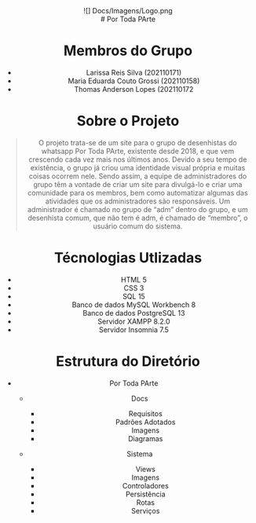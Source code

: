 <center> ![] Docs/Imagens/Logo.png
<center> # Por Toda PArte

# Membros do Grupo

- Larissa Reis Silva (202110171)
- Maria Eduarda Couto Grossi (202110158)
- Thomas Anderson Lopes (202110172

# Sobre o Projeto

> O projeto trata-se de um site para o grupo de desenhistas do whatsapp Por Toda PArte, existente desde 2018, e que vem crescendo cada vez mais nos últimos anos. Devido a seu tempo de existência, o grupo já criou uma identidade visual própria e muitas coisas ocorrem nele. Sendo assim, a equipe de administradores do grupo têm a vontade de criar um site para divulgá-lo e criar uma comunidade para os membros, bem como automatizar algumas das atividades que os administradores são responsáveis. Um administrador é chamado no grupo de “adm” dentro do grupo, e um desenhista comum, que não tem é adm, é chamado de “membro”, o usuário comum do sistema.


# Técnologias Utlizadas

- HTML 5
- CSS 3
- SQL 15
- Banco de dados MySQL Workbench 8
- Banco de dados PostgreSQL 13
- Servidor XAMPP 8.2.0
- Servidor Insomnia 7.5


# Estrutura do Diretório

- Por Toda PArte
    - Docs
        - Requisitos
        - Padrões Adotados
        - Imagens
        - Diagramas
        
    - Sistema
        - Views
        - Imagens
        - Controladores
        - Persistência
        - Rotas
        - Serviços
